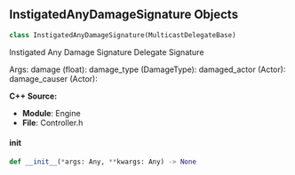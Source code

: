 ## InstigatedAnyDamageSignature Objects

```python
class InstigatedAnyDamageSignature(MulticastDelegateBase)
```

Instigated Any Damage Signature  Delegate Signature

Args:
    damage (float): 
    damage_type (DamageType): 
    damaged_actor (Actor): 
    damage_causer (Actor):

**C++ Source:**

- **Module**: Engine
- **File**: Controller.h

<a id="unreal.InstigatedAnyDamageSignature.__init__"></a>

#### __init__

```python
def __init__(*args: Any, **kwargs: Any) -> None
```

<a id="unreal.LandedSignature"></a>